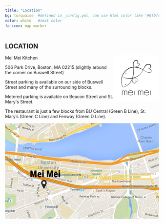 ```yaml
---
title: "Location"
bg: turquoise  #defined in _config.yml, can use html color like '#0fbfcf'
color: white   #text color
fa-icon: map-marker
---
```


## LOCATION

<img src='img/meimei.png' alt="Mei Mei Logo" height="150" width="150" style="float: right;">

Mei Mei Kitchen

506 Park Drive, Boston, MA 02215 (slightly around the corner on Buswell Street)

Street parking is available on our side of Buswell Street and many of the surrounding blocks.

Metered parking is available on Beacon Street and St. Mary's Street.

The restaurant is just a few blocks from BU Central (Green B Line), St. Mary’s (Green C Line) and Fenway (Green D Line).

![Mei Mei](/img/MeiMeimap.png)
